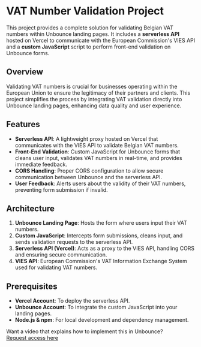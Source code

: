 # VAT Number Validation Project

This project provides a complete solution for validating Belgian VAT numbers within Unbounce landing pages. It includes a **serverless API** hosted on Vercel to communicate with the European Commission's VIES API and a **custom JavaScript** script to perform front-end validation on Unbounce forms.


## Overview

Validating VAT numbers is crucial for businesses operating within the European Union to ensure the legitimacy of their partners and clients. This project simplifies the process by integrating VAT validation directly into Unbounce landing pages, enhancing data quality and user experience.

## Features

- **Serverless API**: A lightweight proxy hosted on Vercel that communicates with the VIES API to validate Belgian VAT numbers.
- **Front-End Validation**: Custom JavaScript for Unbounce forms that cleans user input, validates VAT numbers in real-time, and provides immediate feedback.
- **CORS Handling**: Proper CORS configuration to allow secure communication between Unbounce and the serverless API.
- **User Feedback**: Alerts users about the validity of their VAT numbers, preventing form submission if invalid.

## Architecture

1. **Unbounce Landing Page**: Hosts the form where users input their VAT numbers.
2. **Custom JavaScript**: Intercepts form submissions, cleans input, and sends validation requests to the serverless API.
3. **Serverless API (Vercel)**: Acts as a proxy to the VIES API, handling CORS and ensuring secure communication.
4. **VIES API**: European Commission's VAT Information Exchange System used for validating VAT numbers.

## Prerequisites

- **Vercel Account**: To deploy the serverless API.
- **Unbounce Account**: To integrate the custom JavaScript into your landing pages.
- **Node.js & npm**: For local development and dependency management.

Want a video that explains how to implement this in Unbounce?  
[Request access here](https://drive.google.com/drive/folders/1A3WAIeeRApOnafm_v_mFWHZ8QZYQgvHH)
